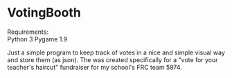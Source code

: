 # VotingBooth

Requirements:  
  Python 3
  Pygame 1.9
  
Just a simple program to keep track of votes in a nice and simple visual way and store them (as json).
The was created specifically for a "vote for your teacher's haircut" fundraiser for my school's FRC team 5974.
